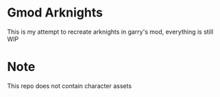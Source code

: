 # Gmod Arknights
This is my attempt to recreate arknights in garry's mod, everything is still WIP

# Note
This repo does not contain character assets
